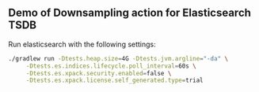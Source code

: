 ## Demo of Downsampling action for Elasticsearch TSDB


Run elasticsearch with the following settings:

```sh
./gradlew run -Dtests.heap.size=4G -Dtests.jvm.argline="-da" \
     -Dtests.es.indices.lifecycle.poll_interval=60s \
     -Dtests.es.xpack.security.enabled=false \
     -Dtests.es.xpack.license.self_generated.type=trial
```